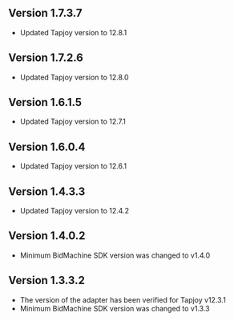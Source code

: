## Version 1.7.3.7
* Updated Tapjoy version to 12.8.1

## Version 1.7.2.6
* Updated Tapjoy version to 12.8.0

## Version 1.6.1.5
* Updated Tapjoy version to 12.7.1

## Version 1.6.0.4
* Updated Tapjoy version to 12.6.1

## Version 1.4.3.3
* Updated Tapjoy version to 12.4.2

## Version 1.4.0.2
* Minimum BidMachine SDK version was changed to v1.4.0

## Version 1.3.3.2
* The version of the adapter has been verified for Tapjoy v12.3.1
* Minimum BidMachine SDK version was changed to v1.3.3